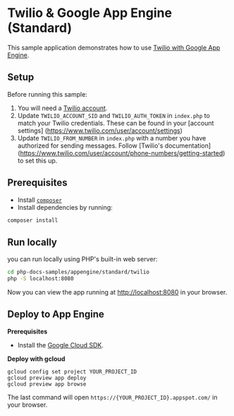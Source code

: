 # Twilio & Google App Engine (Standard)

This sample application demonstrates how to use [Twilio with Google App Engine](https://cloud.google.com/appengine/docs/php/sms/twilio).

## Setup

Before running this sample:

1. You will need a [Twilio account](https://www.twilio.com/user/account).
1. Update `TWILIO_ACCOUNT_SID` and `TWILIO_AUTH_TOKEN` in `index.php` to match your
   Twilio credentials. These can be found in your [account settings]
   (https://www.twilio.com/user/account/settings)
1. Update `TWILIO_FROM_NUMBER` in `index.php` with a number you have authorized
   for sending messages. Follow [Twilio's documentation]
   (https://www.twilio.com/user/account/phone-numbers/getting-started) to set
   this up.

## Prerequisites

- Install [`composer`](https://getcomposer.org)
- Install dependencies by running:

```sh
composer install
```

## Run locally

you can run locally using PHP's built-in web server:

```sh
cd php-docs-samples/appengine/standard/twilio
php -S localhost:8080
```

Now you can view the app running at [http://localhost:8080](http://localhost:8080)
in your browser.

## Deploy to App Engine

**Prerequisites**

- Install the [Google Cloud SDK](https://developers.google.com/cloud/sdk/).

**Deploy with gcloud**

```
gcloud config set project YOUR_PROJECT_ID
gcloud preview app deploy
gcloud preview app browse
```

The last command will open `https://{YOUR_PROJECT_ID}.appspot.com/`
in your browser.
